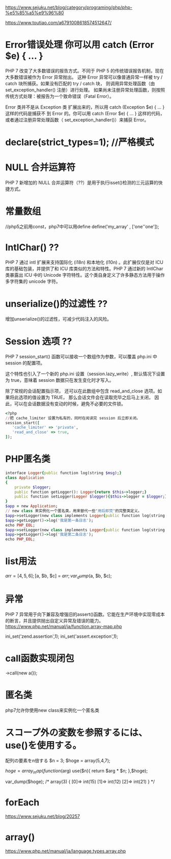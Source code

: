 https://www.sejuku.net/blog/category/programing/php/php-%e5%85%a5%e9%96%80


https://www.toutiao.com/a6791008618574512647/

# Error错误处理  你可以用 catch (Error $e) { ... } 
PHP 7 改变了大多数错误的报告方式。不同于 PHP 5 的传统错误报告机制，现在大多数错误被作为 Error 异常抛出。
这种 Error 异常可以像普通异常一样被 try / catch 块所捕获。如果没有匹配的 try / catch 块， 则调用异常处理函数（由 set_exception_handler() 注册）进行处理。 如果尚未注册异常处理函数，则按照传统方式处理：被报告为一个致命错误（Fatal Error）。

Error 类并不是从 Exception 类 扩展出来的，所以用 catch (Exception $e) { ... } 这样的代码是捕获不 到 Error 的。你可以用 catch (Error $e) { ... } 这样的代码，或者通过注册异常处理函数（ set_exception_handler()）来捕获 Error。

# declare(strict_types=1); //严格模式

# NULL 合并运算符
PHP 7 新增加的 NULL 合并运算符（??）是用于执行isset()检测的三元运算的快捷方式。

# 常量数组
//php5之前用const，php7中可以用define
define('my_array' , ['one''one']);

# IntlChar() ??
PHP 7 通过 intl 扩展来支持国际化 (i18n) 和本地化 (l10n) 。此扩展仅仅是对 ICU 库的基础包装，并提供了和 ICU 库类似的方法和特性。PHP 7 通过新的 IntlChar 类暴露出 ICU 中的 Unicode 字符特性。这个类自身定义了许多静态方法用于操作多字符集的 unicode 字符。

# unserialize()的过滤性 ??
增加unserialize()的过滤性，可减少代码注入的风险。

# Session 选项 ??

PHP 7 session_start() 函数可以接收一个数组作为参数，可以覆盖 php.ini 中 session 的配置项。

这个特性也引入了一个新的 php.ini 设置（session.lazy_write）, 默认情况下设置为 true，意味着 session 数据只在发生变化时才写入。

除了常规的会话配置指示项， 还可以在此数组中包含 read_and_close 选项。如果将此选项的值设置为 TRUE， 那么会话文件会在读取完毕之后马上关闭， 因此，可以在会话数据没有变动的时候，避免不必要的文件锁。

```ruby:qiita.rb
<?php
//把 cache_limiter 设置为私有的，同时在阅读完 session 后立即关闭。
session_start([
   'cache_limiter' => 'private',
   'read_and_close' => true,
]);
```

# PHP匿名类

```rb
interface Logger{public function log(string $msg);}
class Application
{
    private $logger;
    public function getLogger(): Logger{return $this->logger;}
    public function setLogger(Logger $logger){$this->logger = $logger;}
}
$app = new Application;
// new class 来实例化一个匿名类，用来替代一些"用后即焚"的完整类定义。
$app->setLogger(new class implements Logger{public function log(string $msg){print_r($msg);}});
$app->getLogger()->log('我是第一条日志');
echo PHP_EOL;
$app->setLogger(new class implements Logger{public function log(string $msg){print_r($msg);}});
$app->getLogger()->log('我是第二条日志');
echo PHP_EOL;
```

# list用法
$arr = [4, 5, 6];
[$a, $b, $c] = $arr;
var_dump($a, $b, $c);

# 异常
PHP 7 异常用于向下兼容及增强旧的assert()函数。它能在生产环境中实现零成本的断言，并且提供抛出自定义异常及错误的能力。
https://www.php.net/manual/ja/function.array-map.php

ini_set('zend.assertion',1);
ini_set('assert.exception',1);

# call函数实现闭包
->call(new a());

# 匿名类

php7允许你使用new class来实例化一个匿名类

# スコープ外の変数を参照するには、use()を使用する。

配列の要素をn倍する
$n = 3;
$hoge = array(5,4,7);

$hoge = array_map(function($arg) use($n){
  return $arg * $n;
},$hoge);

var_dump($hoge);
/*
 array(3) { [0]=> int(15) [1]=> int(12) [2]=> int(21) }
*/

# forEach
https://www.sejuku.net/blog/20257

# array()
https://www.php.net/manual/ja/language.types.array.php
